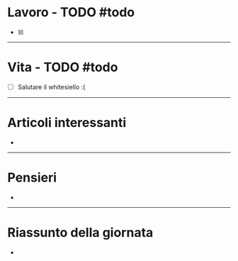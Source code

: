# Lavoro - TODO #todo 
- [x] 

---

# Vita - TODO #todo 
- [ ]  Salutare il whitesiello :(

---

# Articoli interessanti
- 

---

# Pensieri
- 

---

# Riassunto della giornata
- 
